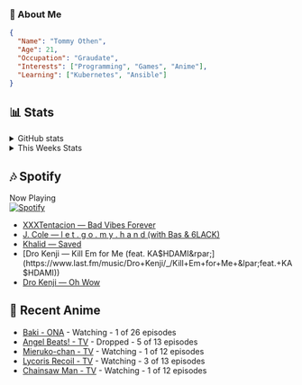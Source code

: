 ### 👋 About Me
```json
{
  "Name": "Tommy Othen",
  "Age": 21,
  "Occupation": "Graudate",
  "Interests": ["Programming", "Games", "Anime"],
  "Learning": ["Kubernetes", "Ansible"]
}
```

## 📊 Stats
<details>
  <summary>GitHub stats</summary>
  <a href="https://github.com/anuraghazra/github-readme-stats">
    <img src="https://github-readme-stats.vercel.app/api?username=tommyothen&show_icons=true&count_private=true&hide=prs,issues">
  </a>
</details>

<details>
  <summary>This Weeks Stats</summary>
  <a href="https://github.com/anuraghazra/github-readme-stats">
    <img src="https://github-readme-stats.vercel.app/api/wakatime?username=tommyothen&cache_seconds=1800&custom_title=Top%20Languages">
  </a>
</details>

## 🎶 Spotify
Now Playing\
[![Spotify](https://novatorem-dasushiasian.vercel.app/api/spotify)](https://open.spotify.com/user/g90805640970)
<!-- LASTFM:START -->
* [XXXTentacion — Bad Vibes Forever](https://www.last.fm/music/XXXTentacion/_/Bad+Vibes+Forever)
* [J. Cole — l e t . g o . m y . h a n d &lpar;with Bas &amp; 6LACK&rpar;](https://www.last.fm/music/J.+Cole/_/l+e+t+.+g+o+.+m+y+.+h+a+n+d+&lpar;with+Bas+&amp;+6LACK&rpar;)
* [Khalid — Saved](https://www.last.fm/music/Khalid/_/Saved)
* [Dro Kenji — Kill Em for Me &lpar;feat. KA$HDAMI&rpar;](https://www.last.fm/music/Dro+Kenji/_/Kill+Em+for+Me+&lpar;feat.+KA$HDAMI&rpar;)
* [Dro Kenji — Oh Wow](https://www.last.fm/music/Dro+Kenji/_/Oh+Wow)<!-- LASTFM:END -->

## 🗻 Recent Anime
<!-- ANIME-LIST:START -->
* [Baki - ONA](https://myanimelist.net/anime/34443/Baki) - Watching - 1 of 26 episodes
* [Angel Beats! - TV](https://myanimelist.net/anime/6547/Angel_Beats) - Dropped - 5 of 13 episodes
* [Mieruko-chan - TV](https://myanimelist.net/anime/48483/Mieruko-chan) - Watching - 1 of 12 episodes
* [Lycoris Recoil - TV](https://myanimelist.net/anime/50709/Lycoris_Recoil) - Watching - 3 of 13 episodes
* [Chainsaw Man - TV](https://myanimelist.net/anime/44511/Chainsaw_Man) - Watching - 1 of 12 episodes<!-- ANIME-LIST:END -->
